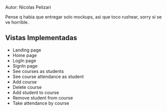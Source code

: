 Autor: Nicolas Pelizari

Pense q habia que entregar solo mockups, asi que toco rushear, sorry si se ve horrible.

## Vistas Implementadas
- Landing page
- Home page
- LogIn page
- SignIn page
- See courses as students
- See course attendance as student
- Add course
- Delete course
- Add student to course
- Remove student from course
- Take attendance by course
